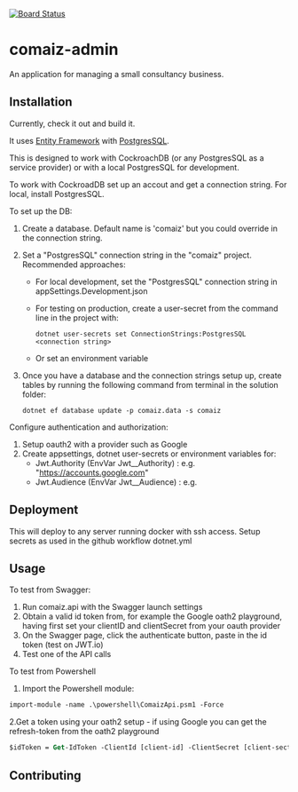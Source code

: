 [![Board Status](https://danbowker.visualstudio.com/5df69691-7dcf-4009-8166-6e69c4715f85/4057cef7-a02c-4d79-b5f5-028c3e1549ae/_apis/work/boardbadge/72e7a0b8-d5d2-4129-8d9b-2d7e2b9ae9bb)](https://danbowker.visualstudio.com/5df69691-7dcf-4009-8166-6e69c4715f85/_boards/board/t/4057cef7-a02c-4d79-b5f5-028c3e1549ae/Microsoft.RequirementCategory)

# comaiz-admin

An application for managing a small consultancy business.

## Installation

Currently, check it out and build it.

It uses [Entity Framework](https://learn.microsoft.com/en-us/ef/) with [PostgresSQL](https://www.postgresql.org/).

This is designed to work with CockroachDB (or any PostgresSQL as a service provider) or with a local PostgresSQL for development.

To work with CockroadDB set up an accout and get a connection string. For local, install PostgresSQL.

To set up the DB:

1. Create a database. Default name is 'comaiz' but you could override in the connection string.
2. Set a "PostgresSQL" connection string in the "comaiz" project. Recommended approaches:
   + For local development, set the "PostgresSQL" connection string in appSettings.Development.json
   + For testing on production, create a user-secret from the command line in the project with:

        ```text
        dotnet user-secrets set ConnectionStrings:PostgresSQL <connection string>
        ```
    + Or set an environment variable

3. Once you have a database and the connection strings setup up, create tables by running the following command from terminal in the solution folder:

    ```text
    dotnet ef database update -p comaiz.data -s comaiz
    ```

Configure authentication and authorization:

1. Setup oauth2 with a provider such as Google
2. Create appsettings, dotnet user-secrets or environment variables for:
   + Jwt.Authority (EnvVar Jwt__Authority) : e.g. "https://accounts.google.com"
   + Jwt.Audience (EnvVar Jwt__Audience) : e.g. <Your Google oauth2 client ID>

## Deployment

This will deploy to any server running docker with ssh access. Setup secrets as used in the github workflow dotnet.yml

## Usage

To test from Swagger:

1. Run comaiz.api with the Swagger launch settings
2. Obtain a valid id token from, for example the Google oath2 playground, having first set your clientID and clientSecret from your oauth provider
3. On the Swagger page, click the authenticate button, paste in the id token (test on JWT.io)
4. Test one of the API calls

To test from Powershell

1. Import the Powershell module:
```ps
import-module -name .\powershell\ComaizApi.psm1 -Force
``` 
2.Get a token using your oath2 setup - if using Google you can get the refresh-token from the oath2 playground
```ps
$idToken = Get-IdToken -ClientId [client-id] -ClientSecret [client-sectret] -RefreshToken [refresh-token]
```

## Contributing
